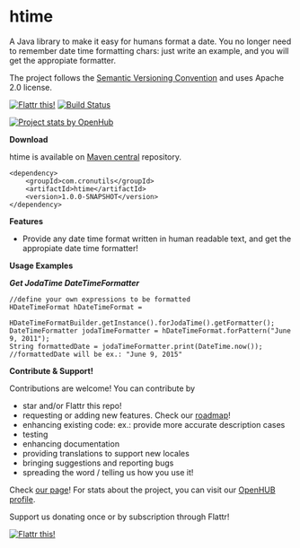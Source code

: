 htime
===========
A Java library to make it easy for humans format a date. You no longer need to remember date time formatting chars: just write an example, and you will get the appropiate formatter. 

The project follows the [Semantic Versioning Convention](http://semver.org/) and uses Apache 2.0 license.

[![Flattr this!](https://api.flattr.com/button/flattr-badge-large.png)](https://flattr.com/submit/auto?user_id=jmrozanec&url=https://github.com/jmrozanec/htime)
[![Build Status](https://travis-ci.org/jmrozanec/htime.png?branch=master)](https://travis-ci.org/jmrozanec/htime)

[![Project stats by OpenHub](https://www.openhub.net/p/htime/widgets/project_thin_badge.gif)](https://www.openhub.net/p/htime/)

**Download**

htime is available on [Maven central](http://search.maven.org/#search%7Cga%7C1%7Cg%3A%22com.cronutils%22) repository.

    <dependency>
        <groupId>com.cronutils</groupId>
        <artifactId>htime</artifactId>
        <version>1.0.0-SNAPSHOT</version>
    </dependency>


**Features**

 * Provide any date time format written in human readable text, and get the appropiate date time formatter!

**Usage Examples**

***Get JodaTime DateTimeFormatter***

    //define your own expressions to be formatted
    HDateTimeFormat hDateTimeFormat =
            HDateTimeFormatBuilder.getInstance().forJodaTime().getFormatter();
    DateTimeFormatter jodaTimeFormatter = hDateTimeFormat.forPattern("June 9, 2011");
    String formattedDate = jodaTimeFormatter.print(DateTime.now());
    //formattedDate will be ex.: "June 9, 2015"


**Contribute & Support!**

Contributions are welcome! You can contribute by
 * star and/or Flattr this repo!
 * requesting or adding new features. Check our [roadmap](https://github.com/jmrozanec/htime/wiki/Roadmap)!
 * enhancing existing code: ex.: provide more accurate description cases
 * testing
 * enhancing documentation
 * providing translations to support new locales
 * bringing suggestions and reporting bugs
 * spreading the word / telling us how you use it!


Check [our page](http://cronutils.com)! For stats about the project, you can visit our [OpenHUB profile](https://www.openhub.net/p/htime).

Support us donating once or by subscription through Flattr!

[![Flattr this!](https://api.flattr.com/button/flattr-badge-large.png)](https://flattr.com/submit/auto?user_id=jmrozanec&url=https://github.com/jmrozanec/htime)
